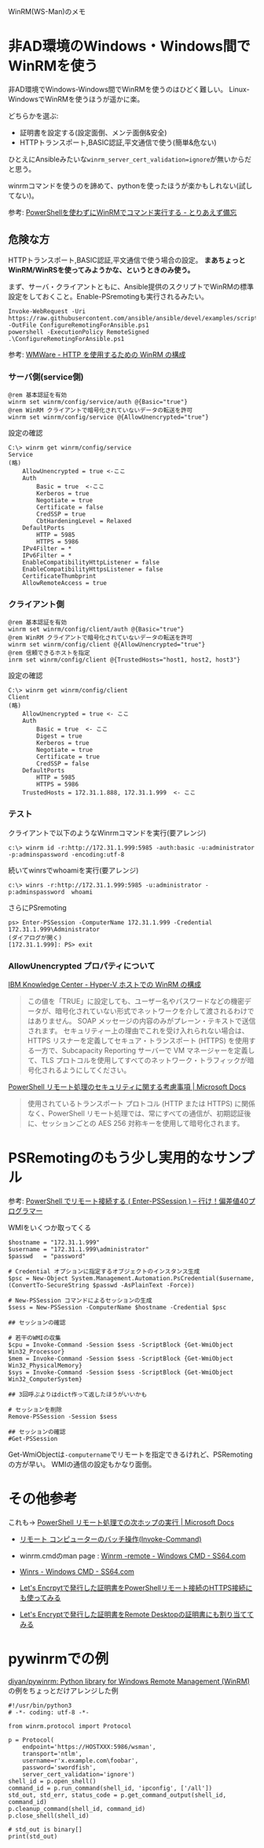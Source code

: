 WinRM(WS-Man)のメモ

# 非AD環境のWindows・Windows間でWinRMを使う

非AD環境でWindows-Windows間でWinRMを使うのはひどく難しい。
Linux-WindowsでWinRMを使うほうが遥かに楽。

どちらかを選ぶ:
- 証明書を設定する(設定面倒、メンテ面倒&安全)
- HTTPトランスポート,BASIC認証,平文通信で使う(簡単&危ない)

ひとえにAnsibleみたいな`winrm_server_cert_validation=ignore`が無いからだと思う。

winrmコマンドを使うのを諦めて、pythonを使ったほうが楽かもしれない(試してない)。

参考: [PowerShellを使わずにWinRMでコマンド実行する - とりあえず備忘](http://miyataro.hatenablog.com/entry/2017/10/11/PowerShell%E3%82%92%E4%BD%BF%E3%82%8F%E3%81%9A%E3%81%ABWinRM%E3%81%A7%E3%82%B3%E3%83%9E%E3%83%B3%E3%83%89%E5%AE%9F%E8%A1%8C%E3%81%99%E3%82%8B)

## 危険な方

HTTPトランスポート,BASIC認証,平文通信で使う場合の設定。
**まあちょっとWinRM/WinRSを使ってみようかな、というときのみ使う。**

まず、サーバ・クライアントともに、Ansible提供のスクリプトでWinRMの標準設定をしておくこと。Enable-PSremotingも実行されるみたい。
```
Invoke-WebRequest -Uri https://raw.githubusercontent.com/ansible/ansible/devel/examples/scripts/ConfigureRemotingForAnsible.ps1 -OutFile ConfigureRemotingForAnsible.ps1
powershell -ExecutionPolicy RemoteSigned .\ConfigureRemotingForAnsible.ps1
```

参考: [WMWare - HTTP を使用するための WinRM の構成](https://docs.vmware.com/jp/vRealize-Orchestrator/7.3/com.vmware.vrealize.orchestrator-use-plugins.doc/GUID-D4ACA4EF-D018-448A-866A-DECDDA5CC3C1.html)

### サーバ側(service側)

```
@rem 基本認証を有効
winrm set winrm/config/service/auth @{Basic="true"}
@rem WinRM クライアントで暗号化されていないデータの転送を許可
winrm set winrm/config/service @{AllowUnencrypted="true"}
```

設定の確認
```
C:\> winrm get winrm/config/service
Service
(略)
    AllowUnencrypted = true <-ここ
    Auth
        Basic = true  <-ここ
        Kerberos = true
        Negotiate = true
        Certificate = false
        CredSSP = true
        CbtHardeningLevel = Relaxed
    DefaultPorts
        HTTP = 5985
        HTTPS = 5986
    IPv4Filter = *
    IPv6Filter = *
    EnableCompatibilityHttpListener = false
    EnableCompatibilityHttpsListener = false
    CertificateThumbprint
    AllowRemoteAccess = true
```

### クライアント側

```
@rem 基本認証を有効
winrm set winrm/config/client/auth @{Basic="true"}
@rem WinRM クライアントで暗号化されていないデータの転送を許可
winrm set winrm/config/client @{AllowUnencrypted="true"}
@rem 信頼できるホストを指定
inrm set winrm/config/client @{TrustedHosts="host1, host2, host3"}
```

設定の確認
```
C:\> winrm get winrm/config/client
Client
(略)
    AllowUnencrypted = true <- ここ
    Auth
        Basic = true  <- ここ
        Digest = true
        Kerberos = true
        Negotiate = true
        Certificate = true
        CredSSP = false
    DefaultPorts
        HTTP = 5985
        HTTPS = 5986
    TrustedHosts = 172.31.1.888, 172.31.1.999  <- ここ
```

### テスト

クライアントで以下のようなWinrmコマンドを実行(要アレンジ)
```
c:\> winrm id -r:http://172.31.1.999:5985 -auth:basic -u:administrator -p:adminspassword -encoding:utf-8
```

続いてwinrsでwhoamiを実行(要アレンジ)
```
c:\> winrs -r:http://172.31.1.999:5985 -u:administrator -p:adminspassword  whoami
```

さらにPSremoting
```
ps> Enter-PSSession -ComputerName 172.31.1.999 -Credential 172.31.1.999\Administrator
(ダイアログが開く)
[172.31.1.999]: PS> exit
```

### AllowUnencrypted プロパティについて

[IBM Knowledge Center - Hyper-V ホストでの WinRM の構成](https://www.ibm.com/support/knowledgecenter/ja/SS2TKN_9.0.0/com.ibm.tivoli.tem.doc_9.0/SR_9.0/com.ibm.license.mgmt.doc/admin/t_configuring_winrm.html)
>この値を「TRUE」に設定しても、ユーザー名やパスワードなどの機密データが、暗号化されていない形式でネットワークを介して渡されるわけではありません。 SOAP メッセージの内容のみがプレーン・テキストで送信されます。 セキュリティー上の理由でこれを受け入れられない場合は、HTTPS リスナーを定義してセキュア・トランスポート (HTTPS) を使用する一方で、Subcapacity Reporting サーバーで VM マネージャーを定義して、TLS プロトコルを使用してすべてのネットワーク・トラフィックが暗号化されるようにしてください。

[PowerShell リモート処理のセキュリティに関する考慮事項 | Microsoft Docs](https://docs.microsoft.com/ja-jp/powershell/scripting/setup/winrmsecurity?view=powershell-6)
> 使用されているトランスポート プロトコル (HTTP または HTTPS) に関係なく、PowerShell リモート処理では、常にすべての通信が、初期認証後に、セッションごとの AES 256 対称キーを使用して暗号化されます。



# PSRemotingのもう少し実用的なサンプル

参考: [PowerShell でリモート接続する ( Enter-PSSession ) – 行け！偏差値40プログラマー](http://hensa40.cutegirl.jp/archives/677)

WMIをいくつか取ってくる
```
$hostname = "172.31.1.999"
$username = "172.31.1.999\administrator"
$passwd   = "password"

# Credential オプションに指定するオブジェクトのインスタンス生成
$psc = New-Object System.Management.Automation.PsCredential($username, (ConvertTo-SecureString $passwd -AsPlainText -Force))

# New-PSSession コマンドによるセッションの生成
$sess = New-PSSession -ComputerName $hostname -Credential $psc

## セッションの確認

# 若干のWMIの収集
$cpu = Invoke-Command -Session $sess -ScriptBlock {Get-WmiObject Win32_Processor}
$mem = Invoke-Command -Session $sess -ScriptBlock {Get-WmiObject Win32_PhysicalMemory}
$sys = Invoke-Command -Session $sess -ScriptBlock {Get-WmiObject Win32_ComputerSystem}

## 3回呼ぶよりはdict作って返したほうがいいかも

# セッションを削除
Remove-PSSession -Session $sess

## セッションの確認
#Get-PSSession
```

Get-WmiObjectは`-computername`でリモートを指定できるけれど、PSRemotingの方が早い。
WMIの通信の設定もかなり面倒。


# その他参考

これも→ 
[PowerShell リモート処理での次ホップの実行 | Microsoft Docs](https://docs.microsoft.com/ja-jp/powershell/scripting/setup/ps-remoting-second-hop?view=powershell-6)

* [リモート コンピューターのバッチ操作(Invoke-Command)](http://www.vwnet.jp/windows/powershell/InvokeCommand.htm)

* winrm.cmdのman page : [Winrm -remote - Windows CMD - SS64.com](https://ss64.com/nt/winrm-remote.html)
* [Winrs - Windows CMD - SS64.com](https://ss64.com/nt/winrs.html)

* [Let's Encrpytで発行した証明書をPowerShellリモート接続のHTTPS接続にも使ってみる](https://qiita.com/kazinoue/items/bdd7b783d6742770b2cc)
* [Let's Encryptで発行した証明書をRemote Desktopの証明書にも割り当ててみる](https://qiita.com/kazinoue/items/209846d0204caad46522)

# pywinrmでの例

[diyan/pywinrm: Python library for Windows Remote Management (WinRM)](https://github.com/diyan/pywinrm)
の例をちょっとだけアレンジした例
```
#!/usr/bin/python3
# -*- coding: utf-8 -*-

from winrm.protocol import Protocol

p = Protocol(
    endpoint='https://HOSTXXX:5986/wsman',
    transport='ntlm',
    username=r'x.example.com\foobar',
    password='swordfish',
    server_cert_validation='ignore')
shell_id = p.open_shell()
command_id = p.run_command(shell_id, 'ipconfig', ['/all'])
std_out, std_err, status_code = p.get_command_output(shell_id, command_id)
p.cleanup_command(shell_id, command_id)
p.close_shell(shell_id)

# std_out is binary[]
print(std_out)
```
